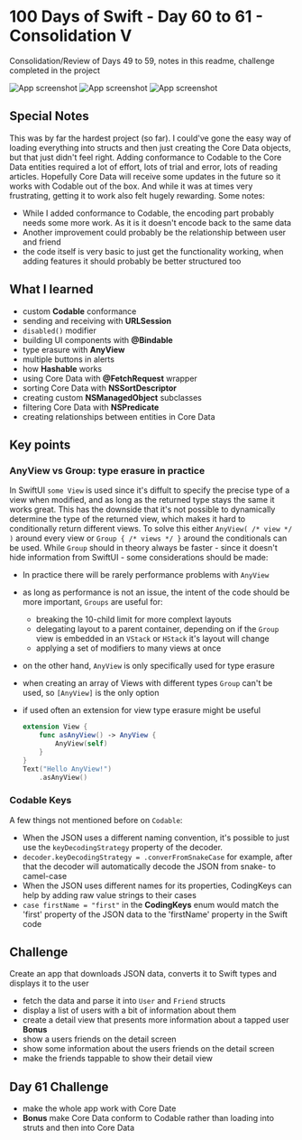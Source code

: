 # 100 Days of Swift - Day 60 to 61 - Consolidation V
Consolidation/Review of Days 49 to 59, notes in this readme, challenge completed in the project

![App screenshot](FriendFace1.png) ![App screenshot](FriendFace2.png) ![App screenshot](FriendFace3.png)


## Special Notes
This was by far the hardest project (so far).
I could've gone the easy way of loading everything into structs and then just creating the Core Data objects, but that just didn't feel right.
Adding conformance to Codable to the Core Data entities required a lot of effort, lots of trial and error, lots of reading articles.
Hopefully Core Data will receive some updates in the future so it works with Codable out of the box.
And while it was at times very frustrating, getting it to work also felt hugely rewarding.
Some notes:
- While I added conformance to Codable, the encoding part probably needs some more work. As it is it doesn't encode back to the same data
- Another improvement could probably be the relationship between user and friend
- the code itself is very basic to just get the functionality working, when adding features it should probably be better structured too

## What I learned
- custom **Codable** conformance
- sending and receiving with **URLSession**
- `disabled()` modifier
- building UI components with **@Bindable**
- type erasure with **AnyView**
- multiple buttons in alerts
- how **Hashable** works
- using Core Data with **@FetchRequest** wrapper
- sorting Core Data with **NSSortDescriptor**
- creating custom **NSManagedObject** subclasses
- filtering Core Data with **NSPredicate**
- creating relationships between entities in Core Data

## Key points
### AnyView vs Group: type erasure in practice
In SwiftUI `some View` is used since it's diffult to specify the precise type of a view when modified, and as long as the returned type stays the same it works great.
This has the downside that it's not possible to dynamically determine the type of the returned view, which makes it hard to conditionally return different views.
To solve this either `AnyView( /* view */ )` around every view  or `Group { /* views */ }` around the conditionals can be used.
While `Group` should in theory always be faster - since it doesn't hide information from SwiftUI - some considerations should be made:
- In practice there will be rarely performance problems with `AnyView`
- as long as performance is not an issue, the intent of the code should be more important, `Groups` are useful for:
    - breaking the 10-child limit for more complext layouts
    - delegating layout to a parent container, depending on if the `Group` view is embedded in an `VStack` or `HStack` it's layout will change
    - applying a set of modifiers to many views at once
- on the other hand, `AnyView` is only specifically used for type erasure
- when creating an array of Views with different types `Group` can't be used, so `[AnyView]` is the only option
- if used often an extension for view type erasure might be useful

    ``` swift
    extension View {
        func asAnyView() -> AnyView {
            AnyView(self)
        }
    }
    Text("Hello AnyView!")
        .asAnyView()
    ```

### Codable Keys
A few things not mentioned before on `Codable`:
- When the JSON uses a different naming convention, it's possible to just use the `keyDecodingStrategy` property of the decoder.
- `decoder.keyDecodingStrategy = .converFromSnakeCase` for example, after that the decoder will automatically decode the JSON from snake- to camel-case
- When the JSON uses different names for its properties, CodingKeys can help by adding raw value strings to their cases
- `case firstName = "first"` in the __CodingKeys__ enum would match the 'first' property of the JSON data to the 'firstName' property in the Swift code

## Challenge
Create an app that downloads JSON data, converts it to Swift types and displays it to the user
- fetch the data and parse it into `User` and `Friend` structs
- display a list of users with a bit of information about them
- create a detail view that presents more information about a tapped user
**Bonus**
- show a users friends on the detail screen
- show some information about the users friends on the detail screen
- make the friends tappable to show their detail view

## Day 61 Challenge
- make the whole app work with Core Date
- **Bonus** make Core Data conform to Codable rather than loading into struts and then into Core Data
